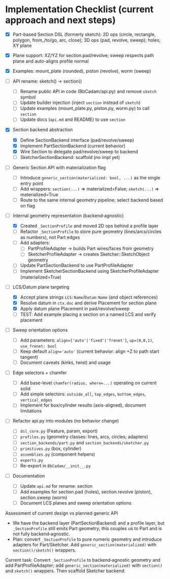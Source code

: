 # Implementation Checklist (current approach and next steps)

- [x] Part-based Section DSL (formerly sketch): 2D ops (circle, rectangle, polygon, from_/to/go, arc, close); 3D ops (pad, revolve, sweep); holes; XY plane
- [x] Plane support: XZ/YZ for section.pad/revolve; sweep respects path plane and auto-aligns profile normal
- [x] Examples: mount_plate (rounded), piston (revolve), worm (sweep)

- [ ] API rename: sketch() → section()
  - [ ] Rename public API in code (BbCadam/api.py) and remove `sketch` symbol
  - [ ] Update builder injection (inject `section` instead of `sketch`)
  - [ ] Update examples (mount_plate.py, piston.py, worm.py) to call `section`
  - [ ] Update docs (`api.md` and README) to use `section`

- [x] Section backend abstraction
  - [x] Define SectionBackend interface (pad/revolve/sweep)
  - [x] Implement PartSectionBackend (current behavior)
  - [x] Wire Section to delegate pad/revolve/sweep to backend
  - [ ] SketcherSectionBackend: scaffold (no impl yet)

- [ ] Generic Section API with materialization flag
  - [ ] Introduce `generic_section(materialized: bool, ...)` as the single entry point
  - [ ] Add wrappers: `section(...)` ⇒ materialized=False; `sketch(...)` ⇒ materialized=True
  - [ ] Route to the same internal geometry pipeline; select backend based on flag

- [ ] Internal geometry representation (backend‑agnostic)
  - [x] Created `_SectionProfile` and moved 2D ops behind a profile layer
  - [ ] Refactor `_SectionProfile` to store pure geometry (lines/arcs/circles as numbers), not Part edges
  - [ ] Add adapters:
    - [ ] PartProfileAdapter → builds Part wires/faces from geometry
    - [ ] SketcherProfileAdapter → creates Sketcher::SketchObject geometry
  - [ ] Update PartSectionBackend to use PartProfileAdapter
  - [ ] Implement SketcherSectionBackend using SketcherProfileAdapter (materialized=True)

- [ ] LCS/Datum plane targeting
  - [x] Accept plane strings `LCS:Name`/`Datum:Name` (and object references)
  - [x] Resolve datum in `ctx.doc` and derive Placement for section plane
  - [x] Apply datum plane Placement in pad/revolve/sweep
  - [ ] TEST: Add example placing a section on a named LCS and verify placement

- [ ] Sweep orientation options
  - [ ] Add parameters: `align={'auto'|'fixed'|'frenet'}`, `up=(0,0,1)`, `use_frenet: bool`
  - [ ] Keep default `align='auto'` (current behavior: align +Z to path start tangent)
  - [ ] Document caveats (kinks, twist) and usage

- [ ] Edge selectors + chamfer
  - [ ] Add base-level `chamfer(radius, where=...)` operating on current solid
  - [ ] Add simple selectors: `outside_all`, `top_edges`, `bottom_edges`, `vertical_edges`
  - [ ] Implement for box/cylinder results (axis-aligned), document limitations

- [ ] Refactor api.py into modules (no behavior change)
  - [ ] `dsl_core.py` (Feature, param, export)
  - [ ] `profiles.py` (geometry classes: lines, arcs, circles; adapters)
  - [ ] `section_backends/part.py` and `section_backends/sketcher.py`
  - [ ] `primitives.py` (box, cylinder)
  - [ ] `assemblies.py` (component helpers)
  - [ ] `exports.py`
  - [ ] Re-export in `BbCadam/__init__.py`

- [ ] Documentation
  - [ ] Update `api.md` for rename: section
  - [ ] Add examples for section.pad (holes), section.revolve (piston), section.sweep (worm)
  - [ ] Document LCS planes and sweep orientation options

Assessment of current design vs planned generic API
- We have the backend layer (PartSectionBackend) and a profile layer, but `_SectionProfile` still emits Part geometry; this couples us to Part and is not fully backend‑agnostic.
- Plan: convert `_SectionProfile` to pure numeric geometry and introduce adapters for Part/Sketcher. Add `generic_section(materialized)` with `section()/sketch()` wrappers.

Current task: Convert `_SectionProfile` to backend‑agnostic geometry and add PartProfileAdapter; add `generic_section(materialized)` with `section()` and `sketch()` wrappers. Then scaffold Sketcher backend.


